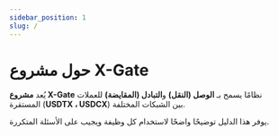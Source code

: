 ```yaml
---
sidebar_position: 1
slug: /
---
```


# حول مشروع X-Gate

يُعد **مشروع X-Gate** نظامًا يسمح بـ **الوصل (النقل)** و**التبادل (المقايضة)** للعملات المستقرة (**USDTX ، USDCX**) بين الشبكات المختلفة.

يوفر هذا الدليل توضيحًا واضحًا لاستخدام كل وظيفة ويجيب على الأسئلة المتكررة.